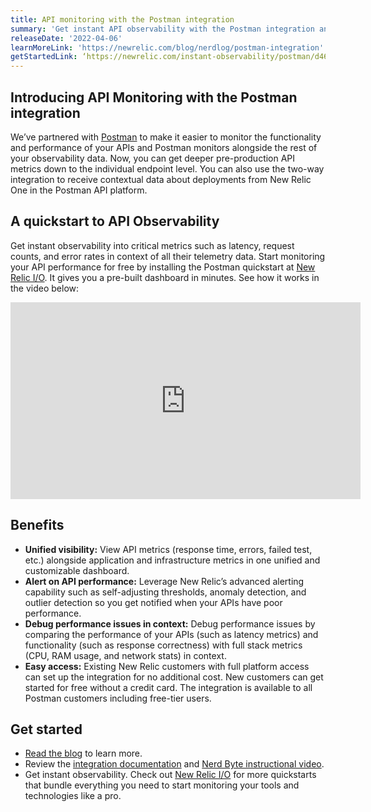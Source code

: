 ```yaml
---
title: API monitoring with the Postman integration
summary: 'Get instant API observability with the Postman integration and quickstart'
releaseDate: '2022-04-06'
learnMoreLink: 'https://newrelic.com/blog/nerdlog/postman-integration'
getStartedLink: ‘https://newrelic.com/instant-observability/postman/d465bf08-b737-4bc5-b5ad-dd5be272967b’
---
```

## Introducing API Monitoring with the Postman integration
We’ve partnered with [Postman](https://postman.com) to make it easier to monitor the functionality and performance of your APIs and Postman monitors alongside the rest of your observability data. Now, you can get deeper pre-production API metrics down to the individual endpoint level. You can also use the two-way integration to receive contextual data about deployments from New Relic One in the Postman API platform.

## A quickstart to API Observability
Get instant observability into critical metrics such as latency, request counts, and error rates in context of all their telemetry data. Start monitoring your API performance for free by installing the Postman quickstart at [New Relic I/O](https://newrelic.com/instant-observability). It gives you a pre-built dashboard in minutes. See how it works in the video below:

<iframe width="560" height="315" src="https://www.youtube.com/watch?v=c9GPsYc7mKY" frameborder="0" allow="accelerometer; autoplay; clipboard-write; encrypted-media; gyroscope; picture-in-picture" allowfullscreen></iframe>

## Benefits
- **Unified visibility:** View API metrics (response time, errors, failed test, etc.) alongside application and infrastructure metrics in one unified and customizable dashboard.
- **Alert on API performance:** Leverage New Relic’s advanced alerting capability such as self-adjusting thresholds, anomaly detection, and outlier detection so you get notified when your APIs have poor performance.
- **Debug performance issues in context:** Debug performance issues by comparing the performance of your APIs (such as latency metrics) and functionality (such as response correctness) with full stack metrics (CPU, RAM usage, and network stats) in context.
- **Easy access:** Existing New Relic customers with full platform access can set up the integration for no additional cost. New customers can get started for free without a credit card. The integration is available to all Postman customers including free-tier users.

## Get started
-   [Read the blog](http://newrelic.com/blog/nerdlog/postman-integration) to learn more.
-   Review the [integration documentation](https://learning.postman.com/docs/integrations/available-integrations/new-relic/) and [Nerd Byte instructional video](https://www.youtube.com/watch?v=c9GPsYc7mKY).
- Get instant observability. Check out [New Relic I/O](https://newrelic.com/instant-observability/) for more quickstarts that bundle everything you need to start monitoring your tools and technologies like a pro.
